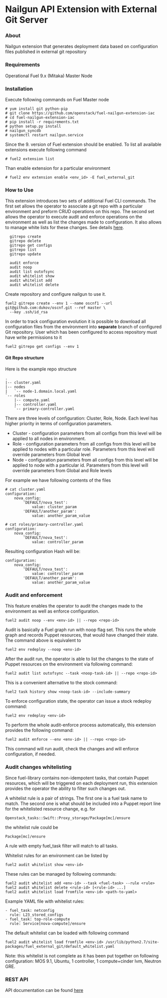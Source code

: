 # Nailgun API Extension with External Git Server
### About
Nailgun extension that generates deployment data based on configuration files published in external
git repository
### Requirements
Operational Fuel 9.x (Mitaka) Master Node

### Installation
Execute following commands on Fuel Master node
```
# yum install git python-pip
# git clone https://github.com/openstack/fuel-nailgun-extension-iac
# cd fuel-nailgun-extension-iac
# pip install -r requirements.txt
# python setup.py install
# nailgun_syncdb
# systemctl restart nailgun.service
```
Since the 9.<x> version of Fuel extension should be enabled.
To list all available extensions execute following command
```
# fuel2 extension list
```
Than enable extension for a particular environment
```
# fuel2 env extension enable <env_id> -E fuel_external_git
```

### How to Use

This extension introduces two sets of additional Fuel CLI commands. The first set allows the
operator to associate a git repo with a particular environment and preform CRUD operations on
this repo. The second set allows the operator to execute audit and enforce operations on the
environment as well as list the changes made to configuration. It also allows to manage white
lists for these changes.
See details [here](./doc/cli.md).
```
  gitrepo create
  gitrepo delete
  gitrepo get configs
  gitrepo list
  gitrepo update

  audit enforce
  audit noop
  audit list outofsync
  audit whitelist show
  audit whitelist add
  audit whitelist delete
```
Create repository and configure nailgun to use it.
```
fuel2 gitrepo create --env 1 --name oscnf1 --url git@github.com:dukov/oscnf.git --ref master \
  --key .ssh/id_rsa
```
In order to track configuration evolution it is possible to download all configuration files from
the environment into **separate** branch of configured Git repository. User which has been
configured to access repository must have write permissions to it
```
fuel2 gitrepo get configs --env 1
```
#### Git Repo structure
Here is the example repo structure
```
.
|-- cluster.yaml
|-- nodes
|   `-- node-1.domain.local.yaml
`-- roles
    |-- compute.yaml
    |-- controller.yaml
    `-- primary-controller.yaml
```
There are three levels of configuration: Cluster, Role, Node. Each level has higher priority in terms
of configuration parameters.
* Cluster - configuration parameters from all configs from this level will be applied to all nodes
  in environment.
* Role - configuration parameters from all configs from this level will be applied to nodes with a
  particular role. Parameters from this level will override parameters from Global level
* Node - configuration parameters from all configs from this level will be applied to node with a
  particular id. Parameters from this level will override parameters from Global and Role levels

For example we have following contents of the files
```
# cat cluster.yaml
configuration:
    nova_config:
        'DEFAULT/nova_test':
            value: cluster_param
        'DEFAULT/another_param':
            value: another_param_value

# cat roles/primary-controller.yaml
configuration:
    nova_config:
        'DEFAULT/nova_test':
            value: controller_param
```
Resulting configuration Hash will be:
```
configuration:
    nova_config:
        'DEFAULT/nova_test':
            value: controller_param
        'DEFAULT/another_param':
            value: another_param_value
```

### Audit and enforcement
This feature enables the operator to audit the changes made to the environment as well as enforce
configuration.

```
fuel2 audit noop --env <env-id> || --repo <repo-id>
```
Audit is basically a Fuel graph run with noop flag set. This runs the whole graph and records Puppet resources, that would have changed their state. The command above is equivalent to
```
fuel2 env redeploy --noop <env-id>
```

After the audit run, the operator is able to list the changes to the state of Puppet resources on the environment via following command:
```
fuel2 audit list outofsync --task <noop-task-id> || --repo <repo-id>
```
This is a convenient alternative to the stock command:
```
fuel2 task history show <noop-task-id> --include-summary
```

To enforce configuration state, the operator can issue a stock redeploy command:
```
fuel2 env redeploy <env-id>
```

To perform the whole audit-enforce process automatically, this extension provides the following command:
```
fuel2 audit enforce --env <env-id> || --repo <repo-id>
```
This command will run audit, check the changes and will enforce configuration, if needed.

### Audit changes whitelisting
Since fuel-library contains non-idempotent tasks, that contain Puppet resources, which will be
triggered on each deployment run, this extension provides the operator the ability to filter such changes out.

A whitelist rule is a pair of strings. The first one is a fuel task name to match. The second one is what should be included into a Puppet report line for the whitelisted resource change, e.g. for
```
Openstack_tasks::Swift::Proxy_storage/Package[mc]/ensure
```
the whitelist rule could be
```
Package[mc]/ensure
```
A rule with empty fuel_task filter will match to all tasks.

Whitelist rules for an environment can be listed by
```
fuel2 audit whitelist show <env-id>
```
These rules can be managed by following commands:
```
fuel2 audit whitelist add <env-id> --task <fuel-task> --rule <rule>
fuel2 audit whitelist delete <rule-id> [<rule-id> ...]
fuel2 audit whitelist load fromfile <env-id> <path-to-yaml>
```

Example YAML file with whitelist rules:
```
- fuel_task: netconfig
  rule: L23_stored_configs
- fuel_task: top-role-compute
  rule: Service[nova-compute]/ensure
```

The default whitelist can be loaded with following command
```
fuel2 audit whitelist load fromfile <env-id> /usr/lib/python2.7/site-packages/fuel_external_git/default_whitelist.yaml
```
Note: this whitelist is not complete as it has been put together on following configuration:
MOS 9.1, Ubuntu, 1 controller, 1 compute+cinder lvm, Neutron GRE.

### REST API
API documentation can be found [here](./doc/api.md)
